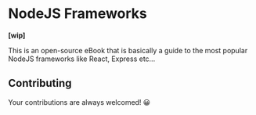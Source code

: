 # NodeJS Frameworks

**[wip]**

This is an open-source eBook that is basically a guide to the most popular NodeJS frameworks like React, Express etc...

## Contributing

Your contributions are always welcomed! :grinning:

